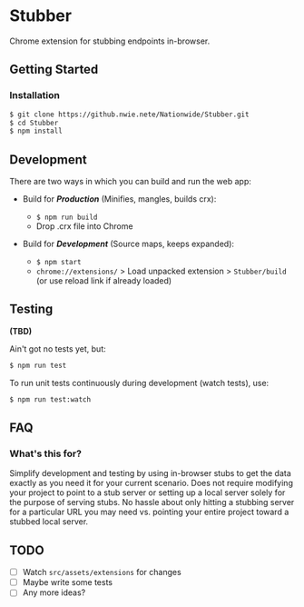 # Stubber

Chrome extension for stubbing endpoints in-browser.

## Getting Started

### Installation

```sh
$ git clone https://github.nwie.nete/Nationwide/Stubber.git
$ cd Stubber
$ npm install
```

## Development

There are two ways in which you can build and run the web app:

* Build for ***Production*** (Minifies, mangles, builds crx):
  * `$ npm run build`
  * Drop .crx file into Chrome

* Build for ***Development*** (Source maps, keeps expanded):
  * `$ npm start`
  * `chrome://extensions/` > Load unpacked extension > `Stubber/build` (or use reload link if already loaded)

## Testing

**(TBD)**

Ain't got no tests yet, but:

```sh
$ npm run test
```

To run unit tests continuously during development (watch tests), use:

```sh
$ npm run test:watch
```

## FAQ

### What's this for?

Simplify development and testing by using in-browser stubs to get the data exactly as you need it for your current scenario. Does not require modifying your project to point to a stub server or setting up a local server solely for the purpose of serving stubs. No hassle about only hitting a stubbing server for a particular URL you may need vs. pointing your entire project toward a stubbed local server.

## TODO

- [ ] Watch `src/assets/extensions` for changes
- [ ] Maybe write some tests
- [ ] Any more ideas?
